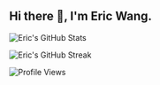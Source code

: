 ## Hi there 👋, I'm Eric Wang.

![Eric's GitHub Stats](https://github-readme-stats.vercel.app/api?username=ericwang1409&show_icons=true&theme=dark&hide_border=true)

![Eric's GitHub Streak](https://github-readme-streak-stats.herokuapp.com/?theme=dark&user=ericwang1409&hide_border=true)

![Profile Views](https://komarev.com/ghpvc/?username=ericwang1409)

<!--
**ericwang1409/ericwang1409** is a ✨ _special_ ✨ repository because its `README.md` (this file) appears on your GitHub profile.

Here are some ideas to get you started:

- 🔭 I’m currently working on ...
- 🌱 I’m currently learning ...
- 👯 I’m looking to collaborate on ...
- 🤔 I’m looking for help with ...
- 💬 Ask me about ...
- 📫 How to reach me: ...
- 😄 Pronouns: ...
- ⚡ Fun fact: ...
-->
